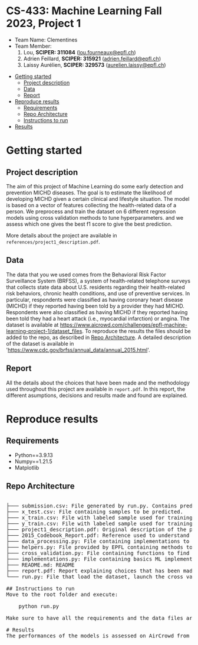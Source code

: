 # CS-433: Machine Learning Fall 2023, Project 1 
- Team Name: Clementines
- Team Member:
    1. Lou, **SCIPER: 311084** (lou.fourneaux@epfl.ch)
    2. Adrien Feillard, **SCIPER: 315921** (adrien.feillard@epfl.ch)
    3. Laissy Aurélien, **SCIPER: 329573** (aurelien.laissy@epfl.ch)

* [Getting started](#getting-started)
    * [Project description](#project-description)
    * [Data](#data)
    * [Report](#report)
* [Reproduce results](#reproduce-results)
    * [Requirements](#Requirements)
    * [Repo Architecture](#repo-architecture)
    * [Instructions to run](#instructions-to-run)
* [Results](#results)

# Getting started
## Project description
The aim of this project of Machine Learning do some early detection and prevention MICHD diseases. The goal is to estimate the likelihood of developing MICHD given a certain clinical and lifestyle situation.
The model is based on a vector of features collecting the health-related data of a person.
We preprocess and train the dataset on 6 different regression models using cross validation methods to tune hyperparameters. and we assess which one gives the best f1 score to give the best prediction.

More details about the project are available in `references/project1_description.pdf`.
## Data
The data that you we used comes from the Behavioral Risk Factor Surveillance System (BRFSS), a system of
health-related telephone surveys that collects state data about U.S. residents regarding their health-related risk
behaviors, chronic health conditions, and use of preventive services. In particular, respondents were classified
as having coronary heart disease (MICHD) if they reported having been told by a provider they had MICHD.
Respondents were also classified as having MICHD if they reported having been told they had a heart attack (i.e.,
myocardial infarction) or angina.
 The dataset is available at https://www.aicrowd.com/challenges/epfl-machine-learning-project-1/dataset_files. To reproduce the results the files should be added to the repo, as described in [Repo Architecture](#repo-architecture). A detailed description of the dataset is available in 'https://www.cdc.gov/brfss/annual_data/annual_2015.html'.

## Report
All the details about the choices that have been made and the methodology used throughout this project are available in `report.pdf`. In this report, the different asumptions, decisions and results made and found are explained.
# Reproduce results
## Requirements
- Python==3.9.13
- Numpy==1.21.5
- Matplotlib

## Repo Architecture
<pre>  
├─── submission.csv: File generated by run.py. Contains predictions of sample from test.csv. 
├─── x_test.csv: File containing samples to be predicted.
├─── x_train.csv: File with labeled sample used for training.
├─── y_train.csv: File with labeled sample used for training.
├─── project1_description.pdf: Original description of the project provided by EPFL.
├─── 2015_Codebook_Report.pdf: Reference used to understand features of the dataset.
├─── data_processing.py: File containing implementations to process the raw data.
├─── helpers.py: File provided by EPFL containing methods to load the data and create submissions for aircrowd.
├─── cross_validation.py: File containing functions to find the best hyperparameters for each optimization methods
├─── implementations.py: File containing basics ML implementations asked in the project description.
├─── README.md: README
├─── report.pdf: Report explaining choices that has been made.
└─── run.py: File that load the dataset, launch the cross validation, trains models with parameters  and generate submissison.csv.

## Instructions to run 
Move to the root folder and execute:

    python run.py

Make sure to have all the requirements and the data files are in the root. 

# Results
The performances of the models is assessed on AirCrowd from `data/submission.csv` generated by `run.py`. The model achieves a global accuracy of "enter our best accuracy" with a F1-score of "best f1 score".
